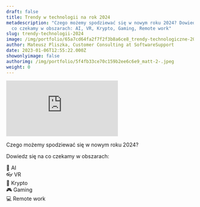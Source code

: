 ```yaml
---
draft: false
title: Trendy w technologii na rok 2024
metadescription: "Czego możemy spodziewać się w nowym roku 2024? Dowiedz się na
  co czekamy w obszarach: AI, VR, Krypto, Gaming, Remote work"
slug: trendy-technologii-2024
image: /img/portfolio/65a7cd64fa2f7f2f3b8a6ce8_trendy-technologiczne-2024-min.png
author: Mateusz Pliszka, Customer Consulting at SoftwareSupport
date: 2023-01-06T12:55:22.000Z
showonlyimage: false
authorimg: /img/portfolio/5f4fb33ce70c159b2ee6c6e9_matt-2-.jpeg
weight: 0
---
```

<iframe width="auto" height="auto" src="https://www.youtube.com/embed/bzxKm_Gtp3A?si=LvHfhxGcUv9qoBBZ" title="YouTube video player" frameborder="0" allow="accelerometer; autoplay; clipboard-write; encrypted-media; gyroscope; picture-in-picture; web-share" allowfullscreen></iframe>

Czego możemy spodziewać się w nowym roku 2024?

Dowiedz się na co czekamy w obszarach:

🤖 AI\
👓 VR\
💸 Krypto\
🎮 Gaming\
💻 Remote work